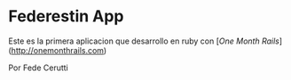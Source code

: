 # Federestin App

Este es la primera aplicacion que 
desarrollo en ruby con
[*One Month Rails*] (http://onemonthrails.com)

Por Fede Cerutti
